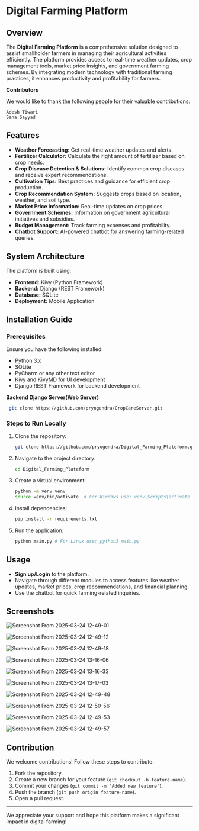 # Digital Farming Platform

## Overview
The **Digital Farming Platform** is a comprehensive solution designed to assist smallholder farmers in managing their agricultural activities efficiently. The platform provides access to real-time weather updates, crop management tools, market price insights, and government farming schemes. By integrating modern technology with traditional farming practices, it enhances productivity and profitability for farmers.

**Contributors**

We would like to thank the following people for their valuable contributions:

    Adesh Tiwari 
    Sana Sayyad 

## Features
- **Weather Forecasting:** Get real-time weather updates and alerts.
- **Fertilizer Calculator:** Calculate the right amount of fertilizer based on crop needs.
- **Crop Disease Detection & Solutions:** Identify common crop diseases and receive expert recommendations.
- **Cultivation Tips:** Best practices and guidance for efficient crop production.
- **Crop Recommendation System:** Suggests crops based on location, weather, and soil type.
- **Market Price Information:** Real-time updates on crop prices.
- **Government Schemes:** Information on government agricultural initiatives and subsidies.
- **Budget Management:** Track farming expenses and profitability.
- **Chatbot Support:** AI-powered chatbot for answering farming-related queries.

## System Architecture
The platform is built using:
- **Frontend:** Kivy (Python Framework)
- **Backend:** Django (REST Framework)
- **Database:** SQLite
- **Deployment:** Mobile Application

## Installation Guide
### Prerequisites
Ensure you have the following installed:
- Python 3.x
- SQLite
- PyCharm or any other text editor
- Kivy and KivyMD for UI development
- Django REST Framework for backend development

**Backend Django Server(Web Server)**
  ```sh
   git clone https://github.com/pryogendra/CropCareServer.git
   ```

### Steps to Run Locally
1. Clone the repository:
   ```sh
   git clone https://github.com/pryogendra/Digital_Farming_Plateform.git
   ```
2. Navigate to the project directory:
   ```sh
   cd Digital_Farming_Plateform
   ```
3. Create a virtual environment:
   ```sh
   python -m venv venv
   source venv/bin/activate  # For Windows use: venv\Scripts\activate
   ```
4. Install dependencies:
   ```sh
   pip install -r requirements.txt
   ```
5. Run the application:
   ```sh
   python main.py # For Linux use: python3 main.py
   ```

## Usage
- **Sign up/Login** to the platform.
- Navigate through different modules to access features like weather updates, market prices, crop recommendations, and financial planning.
- Use the chatbot for quick farming-related inquiries.

## Screenshots

![Screenshot From 2025-03-24 12-49-01](https://github.com/user-attachments/assets/f56cb254-2d33-47be-bc24-e18c8a6dad47)

![Screenshot From 2025-03-24 12-49-12](https://github.com/user-attachments/assets/4f893388-7dcc-400c-91bf-374786183a11)

![Screenshot From 2025-03-24 12-49-18](https://github.com/user-attachments/assets/b98d8284-e1ea-4508-92f7-1349bab450f0)

![Screenshot From 2025-03-24 13-16-06](https://github.com/user-attachments/assets/f804f117-9e71-41e2-a144-e1fc6c9b1674)

![Screenshot From 2025-03-24 13-16-33](https://github.com/user-attachments/assets/6486e5b9-d61f-4e8d-bc27-4bbece4b0fd8)

![Screenshot From 2025-03-24 13-17-03](https://github.com/user-attachments/assets/675e43a1-93f0-49a3-b236-267dcd30e109)

![Screenshot From 2025-03-24 12-49-48](https://github.com/user-attachments/assets/44c88f81-a5af-4156-9b56-f08d85d7d16d)

![Screenshot From 2025-03-24 12-50-56](https://github.com/user-attachments/assets/11f29629-7978-4e76-927e-fd1ea9d895c3)

![Screenshot From 2025-03-24 12-49-53](https://github.com/user-attachments/assets/7f9590cc-c425-42c4-8daf-b7388e9e941d)

![Screenshot From 2025-03-24 12-49-57](https://github.com/user-attachments/assets/e2c823ce-2c19-475d-8d5e-2eb0a88936c5)


## Contribution
We welcome contributions! Follow these steps to contribute:
1. Fork the repository.
2. Create a new branch for your feature (`git checkout -b feature-name`).
3. Commit your changes (`git commit -m 'Added new feature'`).
4. Push the branch (`git push origin feature-name`).
5. Open a pull request.

---
We appreciate your support and hope this platform makes a significant impact in digital farming!

